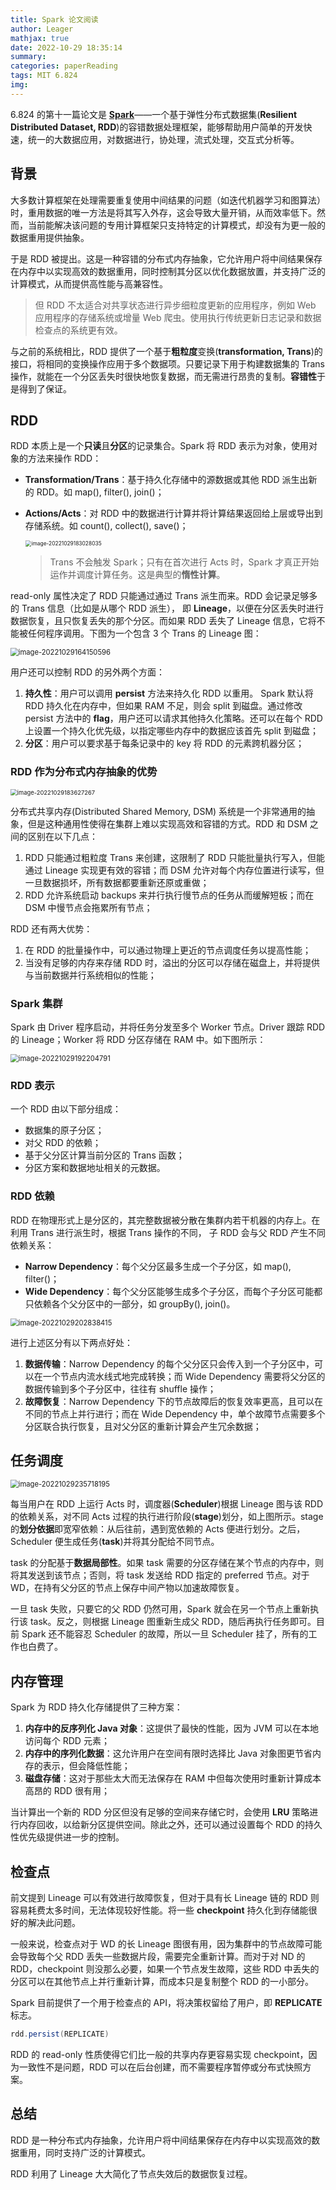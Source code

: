 ```yaml
---
title: Spark 论文阅读
author: Leager
mathjax: true
date: 2022-10-29 18:35:14
summary:
categories: paperReading
tags: MIT 6.824
img:
---
```


6.824 的第十一篇论文是 **[Spark](https://pdos.csail.mit.edu/6.824/papers/zaharia-spark.pdf)**——一个基于弹性分布式数据集(**Resilient Distributed Dataset, RDD**)的容错数据处理框架，能够帮助用户简单的开发快速，统一的大数据应用，对数据进行，协处理，流式处理，交互式分析等。

<!--more-->

## 背景

大多数计算框架在处理需要重复使用中间结果的问题（如迭代机器学习和图算法）时，重用数据的唯一方法是将其写入外存，这会导致大量开销，从而效率低下。然而，当前能解决该问题的专用计算框架只支持特定的计算模式，却没有为更一般的数据重用提供抽象。

于是 RDD 被提出。这是一种容错的分布式内存抽象，它允许用户将中间结果保存在内存中以实现高效的数据重用，同时控制其分区以优化数据放置，并支持广泛的计算模式，从而提供高性能与高兼容性。

> 但 RDD 不太适合对共享状态进行异步细粒度更新的应用程序，例如 Web 应用程序的存储系统或增量 Web 爬虫。使用执行传统更新日志记录和数据检查点的系统更有效。

与之前的系统相比，RDD 提供了一个基于**粗粒度**变换(**transformation, Trans**)的接口，将相同的变换操作应用于多个数据项。只要记录下用于构建数据集的 Trans 操作，就能在一个分区丢失时很快地恢复数据，而无需进行昂贵的复制。**容错性**于是得到了保证。

## RDD

RDD 本质上是一个**只读**且**分区**的记录集合。Spark 将 RDD 表示为对象，使用对象的方法来操作 RDD：

- **Transformation/Trans**：基于持久化存储中的源数据或其他 RDD 派生出新的 RDD。如 map(), filter(), join()；

- **Actions/Acts**：对 RDD 中的数据进行计算并将计算结果返回给上层或导出到存储系统。如 count(), collect(), save()；

    <img src="image-20221029183028035.png" alt="image-20221029183028035" style="zoom:60%;" />

    > Trans 不会触发 Spark；只有在首次进行 Acts 时，Spark 才真正开始运作并调度计算任务。这是典型的**惰性计算**。

read-only 属性决定了 RDD 只能通过通过 Trans 派生而来。RDD 会记录足够多的 Trans 信息（比如是从哪个 RDD 派生）， 即 **Lineage**，以便在分区丢失时进行数据恢复，且只恢复丢失的那个分区。而如果 RDD 丢失了 Lineage 信息，它将不能被任何程序调用。下图为一个包含 3 个 Trans 的 Lineage 图：

<img src="image-20221029164150596.png" alt="image-20221029164150596" style="zoom:80%;" />

用户还可以控制 RDD 的另外两个方面：

1. **持久性**：用户可以调用 **persist** 方法来持久化 RDD 以重用。 Spark 默认将 RDD 持久化在内存中，但如果 RAM 不足，则会 split 到磁盘。通过修改 persist 方法中的 **flag**，用户还可以请求其他持久化策略。还可以在每个 RDD 上设置一个持久化优先级，以指定哪些内存中的数据应该首先 split 到磁盘；
2. **分区**：用户可以要求基于每条记录中的 key 将 RDD 的元素跨机器分区；

### RDD 作为分布式内存抽象的优势

<img src="image-20221029183627267.png" alt="image-20221029183627267" style="zoom:67%;" />

分布式共享内存(Distributed Shared Memory, DSM) 系统是一个非常通用的抽象，但是这种通用性使得在集群上难以实现高效和容错的方式。RDD 和 DSM 之间的区别在以下几点：

1. RDD 只能通过粗粒度 Trans 来创建，这限制了 RDD 只能批量执行写入，但能通过 Lineage 实现更有效的容错；而 DSM 允许对每个内存位置进行读写，但一旦数据损坏，所有数据都要重新还原或重做；
2. RDD 允许系统启动 backups 来并行执行慢节点的任务从而缓解短板；而在 DSM 中慢节点会拖累所有节点；

RDD 还有两大优势：

1. 在 RDD 的批量操作中，可以通过物理上更近的节点调度任务以提高性能；
2. 当没有足够的内存来存储 RDD 时，溢出的分区可以存储在磁盘上，并将提供与当前数据并行系统相似的性能；

### Spark 集群

Spark 由 Driver 程序启动，并将任务分发至多个 Worker 节点。Driver 跟踪 RDD 的 Lineage；Worker 将 RDD 分区存储在 RAM 中。如下图所示：

<img src="image-20221029192204791.png" alt="image-20221029192204791" style="zoom:80%;" />

### RDD 表示

一个 RDD 由以下部分组成：

- 数据集的原子分区；
- 对父 RDD 的依赖；
- 基于父分区计算当前分区的 Trans 函数；
- 分区方案和数据地址相关的元数据。

### RDD 依赖

RDD 在物理形式上是分区的，其完整数据被分散在集群内若干机器的内存上。在利用 Trans 进行派生时，根据 Trans 操作的不同， 子 RDD 会与父 RDD 产生不同依赖关系：

- **Narrow Dependency**：每个父分区最多生成一个子分区，如 map(), filter()；
- **Wide Dependency**：每个父分区能够生成多个子分区，而每个子分区可能都只依赖各个父分区中的一部分，如 groupBy(), join()。

<img src="image-20221029202838415.png" alt="image-20221029202838415" style="zoom:80%;" />

进行上述区分有以下两点好处：

1. **数据传输**：Narrow Dependency 的每个父分区只会传入到一个子分区中，可以在一个节点内流水线式地完成转换；而 Wide Dependency 需要将父分区的数据传输到多个子分区中，往往有 shuffle 操作；
2. **故障恢复**：Narrow Dependency 下的节点故障后的恢复效率更高，且可以在不同的节点上并行进行；而在 Wide Dependency 中，单个故障节点需要多个分区联合执行恢复，且对父分区的重新计算会产生冗余数据；

## 任务调度

<img src="image-20221029235718195.png" alt="image-20221029235718195" style="zoom:80%;" />

每当用户在 RDD 上运行 Acts 时，调度器(**Scheduler**)根据 Lineage 图与该 RDD 的依赖关系，对不同 Acts 过程的执行进行阶段(**stage**)划分，如上图所示。stage 的**划分依据**即宽窄依赖：从后往前，遇到宽依赖的 Acts 便进行划分。之后，Scheduler 便生成任务(**task**)并将其分配给不同节点。

task 的分配基于**数据局部性**。如果 task 需要的分区存储在某个节点的内存中，则将其发送到该节点；否则，将 task 发送给 RDD 指定的 preferred 节点。对于 WD，在持有父分区的节点上保存中间产物以加速故障恢复。

一旦 task 失败，只要它的父 RDD 仍然可用，Spark 就会在另一个节点上重新执行该 task。反之，则根据 Lineage 图重新生成父 RDD，随后再执行任务即可。目前 Spark 还不能容忍 Scheduler 的故障，所以一旦 Scheduler 挂了，所有的工作也白费了。

## 内存管理

Spark 为 RDD 持久化存储提供了三种方案：

1. **内存中的反序列化 Java 对象**：这提供了最快的性能，因为 JVM 可以在本地访问每个 RDD 元素；
2. **内存中的序列化数据**：这允许用户在空间有限时选择比 Java 对象图更节省内存的表示，但会降低性能；
3. **磁盘存储**：这对于那些太大而无法保存在 RAM 中但每次使用时重新计算成本高昂的 RDD 很有用；

当计算出一个新的 RDD 分区但没有足够的空间来存储它时，会使用 **LRU** 策略进行内存回收，以给新分区提供空间。除此之外，还可以通过设置每个 RDD 的持久性优先级提供进一步的控制。

## 检查点

前文提到 Lineage 可以有效进行故障恢复，但对于具有长 Lineage 链的 RDD 则容易耗费太多时间，无法体现较好性能。将一些 **checkpoint** 持久化到存储能很好的解决此问题。

一般来说，检查点对于 WD 的长 Lineage 图很有用，因为集群中的节点故障可能会导致每个父 RDD 丢失一些数据片段，需要完全重新计算。而对于对 ND 的 RDD，checkpoint 则没那么必要，如果一个节点发生故障，这些 RDD 中丢失的分区可以在其他节点上并行重新计算，而成本只是复制整个 RDD 的一小部分。

Spark 目前提供了一个用于检查点的 API，将决策权留给了用户，即 **REPLICATE** 标志。

```scala
rdd.persist(REPLICATE)
```

RDD 的 read-only 性质使得它们比一般的共享内存更容易实现 checkpoint，因为一致性不是问题，RDD 可以在后台创建，而不需要程序暂停或分布式快照方案。

## 总结

RDD 是一种分布式内存抽象，允许用户将中间结果保存在内存中以实现高效的数据重用，同时支持广泛的计算模式。

RDD 利用了 Lineage 大大简化了节点失效后的数据恢复过程。
